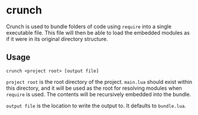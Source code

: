 # crunch
Crunch is used to bundle folders of code using `require` into a single executable file. This file will then be able to load the embedded modules as if it were in its original directory structure.

## Usage
`crunch <project root> [output file]`

`project root` is the root directory of the project. `main.lua` should exist within this directory, and it will be used as the root for resolving modules when `require` is used. The contents will be recursively embedded into the bundle.

`output file` is the location to write the output to. It defaults to `bundle.lua`.
